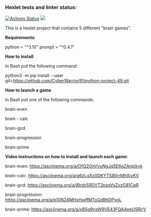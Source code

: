 ### Hexlet tests and linter status:
[![Actions Status](https://github.com/CyberWarrior91/python-project-49/workflows/hexlet-check/badge.svg)](https://github.com/CyberWarrior91/python-project-49/actions)
<a href="https://codeclimate.com/github/CyberWarrior91/python-project-49/maintainability"><img src="https://api.codeclimate.com/v1/badges/0cdc54cb3725b457d0ca/maintainability" /></a>

This is a hexlet project that contains 5 different "brain games".

**Requirements**: 

python = "^3.10"
prompt = "^0.4.1"

**How to install**

In Bash put the following command:

python3 -m pip install --user git+https://github.com/CyberWarrior91/python-project-49.git

**How to launch a game**

In Bash put one of the following commands:

brain-even

brain - calc

brain-gcd

brain-progression

brain-prime

**Video instructions on how to install and launch each game**:

brain-even:
https://asciinema.org/a/OfQ2OnVvuNgJq5E6gZAnjckyk

brain-calc:
https://asciinema.org/a/g6zLgXz0DKYTS8IIrrMhXjyKV

brain-gcd:
https://asciinema.org/a/jBrdx5RDVT2pzoVsZvzG81CeR

brain-progression:
https://asciinema.org/a/p10N24MHxHwffMToQdBhDPxgL

brain-prime:
https://asciinema.org/a/x8Sg9nsW9VE43FQA4eeUSRjrV
